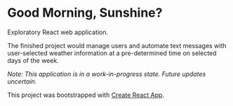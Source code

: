 # Good Morning, Sunshine?

Exploratory React web application.

The finished project would manage users and automate text messages with user-selected weather information at a pre-determined time on selected days of the week.

_Note: This application is in a work-in-progress state. Future updates uncertain._

This project was bootstrapped with [Create React App](https://github.com/facebookincubator/create-react-app).
